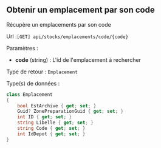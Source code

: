 ## <span id='obteniremplacementsparcode'>Obtenir un emplacement par son code</span>

Récupère un emplacements par son code

Url :`[GET] api/stocks/emplacements/code/{code}`

Paramètres : 

- **code** (string) : L'id de l'emplacement à rechercher

Type de retour : `Emplacement`

Type(s) de données :

```csharp
class Emplacement
{
	bool EstArchive { get; set; }
	Guid? ZonePreparationGuid { get; set; }
	int ID { get; set; }
	string Libelle { get; set; }
	string Code { get; set; }
	int IdDepot { get; set; }
}

```

